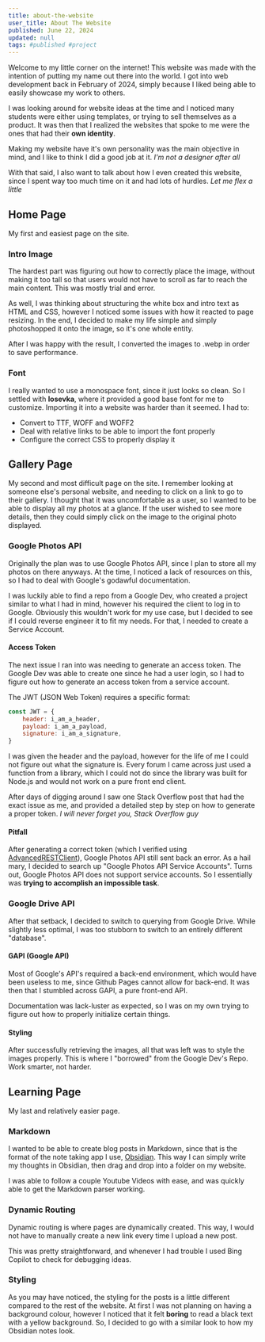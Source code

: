```yaml
---
title: about-the-website
user_title: About The Website
published: June 22, 2024
updated: null
tags: #published #project
---
```


Welcome to my little corner on the internet! This website was made with the intention of putting my name out there into the world. I got into web development back in February of 2024, simply because I liked being able to easily showcase my work to others. 

I was looking around for website ideas at the time and I noticed many students were either using templates, or trying to sell themselves as a product. It was then that I realized the websites that spoke to me were the ones that had their **own identity**. 

Making my website have it's own personality was the main objective in mind, and I like to think I did a good job at it. *I'm not a designer after all*

With that said, I also want to talk about how I even created this website, since I spent way too much time on it and had lots of hurdles. *Let me flex a little*
## Home Page
My first and easiest page on the site. 
### Intro Image
The hardest part was figuring out how to correctly place the image, without making it too tall so that users would not have to scroll as far to reach the main content. This was mostly trial and error.

As well, I was thinking about structuring the white box and intro text as HTML and CSS, however I noticed some issues with how it reacted to page resizing. In the end, I decided to make my life simple and simply photoshopped it onto the image, so it's one whole entity. 

After I was happy with the result, I converted the images to .webp in order to save performance. 

### Font
I really wanted to use a monospace font, since it just looks so clean. So I settled with **Iosevka**, where it provided a good base font for me to customize. Importing it into a website was harder than it seemed. I had to:
- Convert to TTF, WOFF and WOFF2
- Deal with relative links to be able to import the font properly
- Configure the correct CSS to properly display it

## Gallery Page
My second and most difficult page on the site. I remember looking at someone else's personal website, and needing to click on a link to go to their gallery. I thought that it was uncomfortable as a user, so I wanted to be able to display all my photos at a glance. If the user wished to see more details, then they could simply click on the image to the original photo displayed. 

### Google Photos API
Originally the plan was to use Google Photos API, since I plan to store all my photos on there anyways. At the time, I noticed a lack of resources on this, so I had to deal with Google's godawful documentation. 

I was luckily able to find a repo from a Google Dev, who created a project similar to what I had in mind, however his required the client to log in to Google. Obviously this wouldn't work for my use case, but I decided to see if I could reverse engineer it to fit my needs. For that, I needed to create a Service Account.
#### Access Token
The next issue I ran into was needing to generate an access token. The Google Dev was able to create one since he had a user login, so I had to figure out how to generate an access token from a service account. 

The JWT (JSON Web Token) requires a specific format:
```javascript
const JWT = {
	header: i_am_a_header,
	payload: i_am_a_payload,
	signature: i_am_a_signature, 
}
```
I was given the header and the payload, however for the life of me I could not figure out what the signature is. Every forum I came across just used a function from a library, which I could not do since the library was built for Node.js and would not work on a pure front end client. 

After days of digging around I saw one Stack Overflow post that had the exact issue as me, and provided a detailed step by step on how to generate a proper token. *I will never forget you, Stack Overflow guy*

#### Pitfall
After generating a correct token (which I verified using [AdvancedRESTClient](https://www.advancedrestclient.com/)), Google Photos API still sent back an error. As a hail mary, I decided to search up "Google Photos API Service Accounts". Turns out, Google Photos API does not support service accounts. So I essentially was **trying to accomplish an impossible task**. 

### Google Drive API
After that setback, I decided to switch to querying from Google Drive. While slightly less optimal, I was too stubborn to switch to an entirely different "database". 

#### GAPI (Google API)
Most of Google's API's required a back-end environment, which would have been useless to me, since Github Pages cannot allow for back-end. It was then that I stumbled across GAPI, a pure front-end API. 

Documentation was lack-luster as expected, so I was on my own trying to figure out how to properly initialize certain things. 

#### Styling
After successfully retrieving the images, all that was left was to style the images properly. This is where I "borrowed" from the Google Dev's Repo. Work smarter, not harder.
## Learning Page
My last and relatively easier page. 

### Markdown
I wanted to be able to create blog posts in Markdown, since that is the format of the note taking app I use, [Obsidian](https://obsidian.md/). This way I can simply write my thoughts in Obsidian, then drag and drop into a folder on my website. 

I was able to follow a couple Youtube Videos with ease, and was quickly able to get the Markdown parser working.

### Dynamic Routing
Dynamic routing is where pages are dynamically created. This way, I would not have to manually create a new link every time I upload a new post. 

This was pretty straightforward, and whenever I had trouble I used Bing Copilot to check for debugging ideas. 

### Styling
As you may have noticed, the styling for the posts is a little different compared to the rest of the website. At first I was not planning on having a background colour, however I noticed that it felt **boring** to read a black text with a yellow background. So, I decided to go with a similar look to how my Obsidian notes look.  